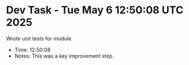 # Dev Task - Tue May  6 12:50:08 UTC 2025
Wrote unit tests for module
- Time: 12:50:08
- Notes: This was a key improvement step.
